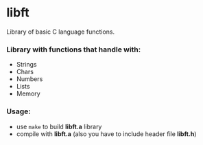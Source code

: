 # libft
Library of basic C language functions. 

### Library with functions that handle with:
- Strings
- Chars
- Numbers
- Lists
- Memory
### Usage:
- use `make` to build **libft.a** library
- compile with **libft.a** (also you have to include header file **libft.h**)
